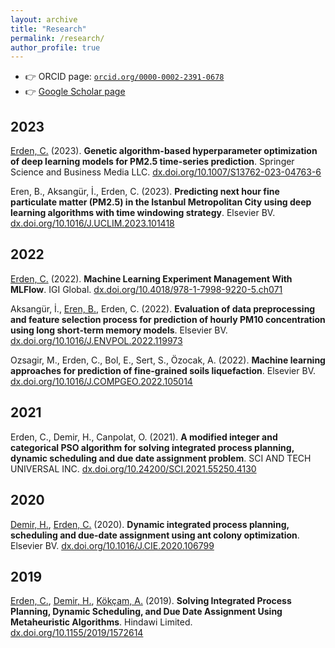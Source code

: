 ```yaml
---
layout: archive
title: "Research"
permalink: /research/
author_profile: true
---
```


- 👉 ORCID page: [`orcid.org/0000-0002-2391-0678`](https://orcid.org/0000-0002-2391-0678)
- 👉 [Google Scholar page](https://scholar.google.com/citations?user=W4EALHAAAAAJ&hl=en&oi=ao)

## 2023
[Erden, C.](http://orcid.org/0000-0002-7311-862X) (2023). **Genetic algorithm-based hyperparameter optimization of deep learning models for PM2.5 time-series prediction**. Springer Science and Business Media LLC. [dx.doi.org/10.1007/S13762-023-04763-6](http://dx.doi.org/10.1007/S13762-023-04763-6)

Eren, B., Aksangür, İ., Erden, C. (2023). **Predicting next hour fine particulate matter (PM2.5) in the Istanbul Metropolitan City using deep learning algorithms with time windowing strategy**. Elsevier BV. [dx.doi.org/10.1016/J.UCLIM.2023.101418](http://dx.doi.org/10.1016/J.UCLIM.2023.101418)


## 2022
[Erden, C.](http://orcid.org/0000-0002-7311-862X) (2022). **Machine Learning Experiment Management With MLFlow**. IGI Global. [dx.doi.org/10.4018/978-1-7998-9220-5.ch071](http://dx.doi.org/10.4018/978-1-7998-9220-5.ch071)

Aksangür, İ., [Eren, B.](http://orcid.org/0000-0001-6747-7004), Erden, C. (2022). **Evaluation of data preprocessing and feature selection process for prediction of hourly PM10 concentration using long short-term memory models**. Elsevier BV. [dx.doi.org/10.1016/J.ENVPOL.2022.119973](http://dx.doi.org/10.1016/J.ENVPOL.2022.119973)

Ozsagir, M., Erden, C., Bol, E., Sert, S., Özocak, A. (2022). **Machine learning approaches for prediction of fine-grained soils liquefaction**. Elsevier BV. [dx.doi.org/10.1016/J.COMPGEO.2022.105014](http://dx.doi.org/10.1016/J.COMPGEO.2022.105014)


## 2021
Erden, C., Demir, H., Canpolat, O. (2021). **A modified integer and categorical PSO algorithm for solving integrated process planning, dynamic scheduling and due date assignment problem**. SCI AND TECH UNIVERSAL INC. [dx.doi.org/10.24200/SCI.2021.55250.4130](http://dx.doi.org/10.24200/SCI.2021.55250.4130)


## 2020
[Demir, H.](http://orcid.org/0000-0003-1949-9676), [Erden, C.](http://orcid.org/0000-0002-7311-862X) (2020). **Dynamic integrated process planning, scheduling and due-date assignment using ant colony optimization**. Elsevier BV. [dx.doi.org/10.1016/J.CIE.2020.106799](http://dx.doi.org/10.1016/J.CIE.2020.106799)


## 2019
[Erden, C.](http://orcid.org/0000-0002-7311-862X), [Demir, H.](http://orcid.org/0000-0003-1949-9676), [Kökçam, A.](http://orcid.org/0000-0002-4757-1594) (2019). **Solving Integrated Process Planning, Dynamic Scheduling, and Due Date Assignment Using Metaheuristic Algorithms**. Hindawi Limited. [dx.doi.org/10.1155/2019/1572614](http://dx.doi.org/10.1155/2019/1572614)

